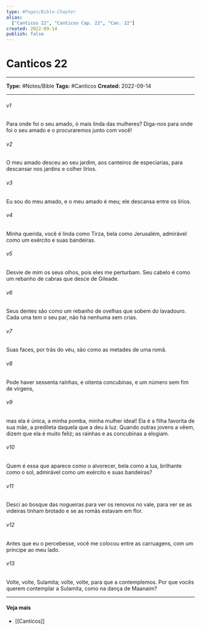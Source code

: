 ```yaml
---
type: #Pages/Bible-Chapter
alias:
  ["Canticos 22", "Canticos Cap. 22", "Can. 22"]
created: 2022-09-14
publish: false
---
```


# Canticos 22

---

**Type:** #Notes/Bible
**Tags:** #Canticos
**Created:** 2022-09-14

---

###### v1
Para onde foi o seu amado, ó mais linda das mulheres? Diga-nos para onde foi o seu amado e o procuraremos junto com você!
###### v2
O meu amado desceu ao seu jardim, aos canteiros de especiarias, para descansar nos jardins e colher lírios.
###### v3
Eu sou do meu amado, e o meu amado é meu; ele descansa entre os lírios.
###### v4
Minha querida, você é linda como Tirza, bela como Jerusalém, admirável como um exército e suas bandeiras.
###### v5
Desvie de mim os seus olhos, pois eles me perturbam. Seu cabelo é como um rebanho de cabras que desce de Gileade.
###### v6
Seus dentes são como um rebanho de ovelhas que sobem do lavadouro. Cada uma tem o seu par, não há nenhuma sem crias.
###### v7
Suas faces, por trás do véu, são como as metades de uma romã.
###### v8
Pode haver sessenta rainhas, e oitenta concubinas, e um número sem fim de virgens,
###### v9
mas ela é única, a minha pomba, minha mulher ideal! Ela é a filha favorita de sua mãe, a predileta daquela que a deu à luz. Quando outras jovens a vêem, dizem que ela é muito feliz; as rainhas e as concubinas a elogiam.
###### v10
Quem é essa que aparece como o alvorecer, bela como a lua, brilhante como o sol, admirável como um exército e suas bandeiras?
###### v11
Desci ao bosque das nogueiras para ver os renovos no vale, para ver se as videiras tinham brotado e se as romãs estavam em flor.
###### v12
Antes que eu o percebesse, você me colocou entre as carruagens, com um príncipe ao meu lado.
###### v13
Volte, volte, Sulamita; volte, volte, para que a contemplemos. Por que vocês querem contemplar a Sulamita, como na dança de Maanaim?


---

#### Veja mais

- [[Canticos]]
